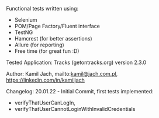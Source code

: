 Functional tests written using:
- Selenium
- POM/Page Factory/Fluent interface
- TestNG
- Hamcrest (for better assertions)
- Allure (for reporting)
- Free time (for great fun :D)

Tested Application: Tracks (getontracks.org) version 2.3.0

Author: Kamil Jach, mailto:kamil@jach.com.pl, https://linkedin.com/in/kamiljach

Changelog:
20.01.22 - Initial Commit, first tests implemented: 
- verifyThatUserCanLogIn, 
- verifyThatUserCannotLoginWithInvalidCredentials